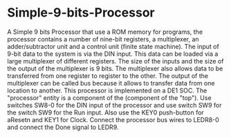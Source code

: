 # Simple-9-bits-Processor
A Simple 9 bits Processor that use a ROM memory for programs, the processor contains a number of nine-bit registers, a multiplexer, an adder/subtractor unit and a control unit (finite state machine).
The input of 9-bit data to the system is via the DIN input. This data can be loaded via a large multiplexer of different registers. The size of the inputs and the size of the output of the multiplexer is 9 bits. The multiplexer also allows data to be transferred from one register to register to the other. The output of the multiplexer can be called bus because it allows to transfer data from one location to another.
This processor is implemented on a DE1 SOC.
The "processor" entity is a component of the (component of the "top"). Use switches SW8-0 for the DIN input of the processor and use switch SW9 for the
switch SW9 for the Run input. Also use the KEY0 push-button for aResetn and KEY1 for
Clock. Connect the processor bus wires to LEDR8-0 and connect the Done signal to LEDR9.
